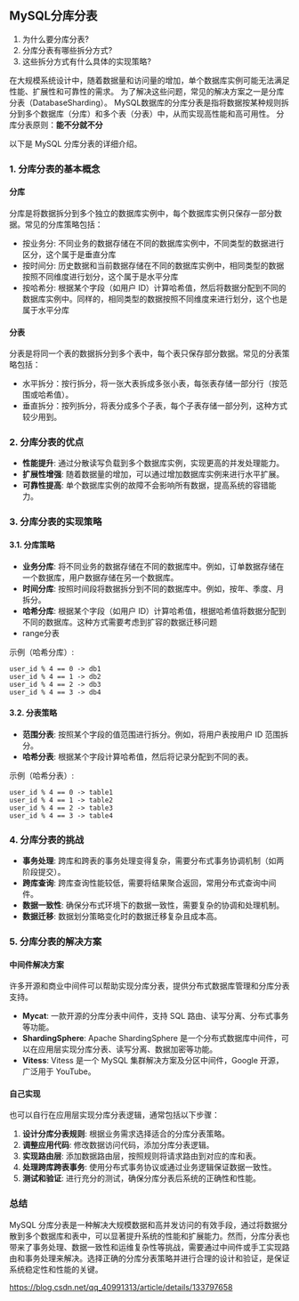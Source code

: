## MySQL分库分表

1. 为什么要分库分表?
2. 分库分表有哪些拆分方式?
3. 这些拆分方式有什么具体的实现策略?

在大规模系统设计中，随着数据量和访问量的增加，单个数据库实例可能无法满足性能、扩展性和可靠性的需求。
为了解决这些问题，常见的解决方案之一是分库分表（DatabaseSharding）。
MySQL数据库的分库分表是指将数据按某种规则拆分到多个数据库（分库）和多个表（分表）中，从而实现高性能和高可用性。
分库分表原则：**能不分就不分**

以下是 MySQL 分库分表的详细介绍。

### 1. 分库分表的基本概念

#### 分库

分库是将数据拆分到多个独立的数据库实例中，每个数据库实例只保存一部分数据。常见的分库策略包括：

- 按业务分: 不同业务的数据存储在不同的数据库实例中，不同类型的数据进行区分，这个属于是垂直分库
- 按时间分: 历史数据和当前数据存储在不同的数据库实例中，相同类型的数据按照不同维度进行划分，这个属于是水平分库
- 按哈希分: 根据某个字段（如用户 ID）计算哈希值，然后将数据分配到不同的数据库实例中。同样的，相同类型的数据按照不同维度来进行划分，这个也是属于水平分库

#### 分表

分表是将同一个表的数据拆分到多个表中，每个表只保存部分数据。常见的分表策略包括：

- 水平拆分：按行拆分，将一张大表拆成多张小表，每张表存储一部分行（按范围或哈希值）。
- 垂直拆分：按列拆分，将表分成多个子表，每个子表存储一部分列，这种方式较少用到。

### 2. 分库分表的优点

- **性能提升**: 通过分散读写负载到多个数据库实例，实现更高的并发处理能力。
- **扩展性增强**: 随着数据量的增加，可以通过增加数据库实例来进行水平扩展。
- **可靠性提高**: 单个数据库实例的故障不会影响所有数据，提高系统的容错能力。

### 3. 分库分表的实现策略

#### 3.1. 分库策略

- **业务分库**: 将不同业务的数据存储在不同的数据库中。例如，订单数据存储在一个数据库，用户数据存储在另一个数据库。
- **时间分库**: 按照时间段将数据拆分到不同的数据库中。例如，按年、季度、月拆分。
- **哈希分库**: 根据某个字段（如用户 ID）计算哈希值，根据哈希值将数据分配到不同的数据库。这种方式需要考虑到扩容的数据迁移问题
- range分表

示例（哈希分库）:

```
user_id % 4 == 0 -> db1
user_id % 4 == 1 -> db2
user_id % 4 == 2 -> db3
user_id % 4 == 3 -> db4
```

#### 3.2. 分表策略

- **范围分表**: 按照某个字段的值范围进行拆分。例如，将用户表按用户 ID 范围拆分。
- **哈希分表**: 根据某个字段计算哈希值，然后将记录分配到不同的表。

示例（哈希分表）:

```
user_id % 4 == 0 -> table1
user_id % 4 == 1 -> table2
user_id % 4 == 2 -> table3
user_id % 4 == 3 -> table4
```

### 4. 分库分表的挑战

- **事务处理**: 跨库和跨表的事务处理变得复杂，需要分布式事务协调机制（如两阶段提交）。
- **跨库查询**: 跨库查询性能较低，需要将结果聚合返回，常用分布式查询中间件。
- **数据一致性**: 确保分布式环境下的数据一致性，需要复杂的协调和处理机制。
- **数据迁移**: 数据划分策略变化时的数据迁移复杂且成本高。

### 5. 分库分表的解决方案

#### 中间件解决方案

许多开源和商业中间件可以帮助实现分库分表，提供分布式数据库管理和分库分表支持。

- **Mycat**: 一款开源的分库分表中间件，支持 SQL 路由、读写分离、分布式事务等功能。
- **ShardingSphere**: Apache ShardingSphere 是一个分布式数据库中间件，可以在应用层实现分库分表、读写分离、数据加密等功能。
- **Vitess**: Vitess 是一个 MySQL 集群解决方案及分区中间件，Google 开源，广泛用于 YouTube。

#### 自己实现

也可以自行在应用层实现分库分表逻辑，通常包括以下步骤：

1. **设计分库分表规则**: 根据业务需求选择适合的分库分表策略。
2. **调整应用代码**: 修改数据访问代码，添加分库分表逻辑。
3. **实现路由层**: 添加数据路由层，按照规则将请求路由到对应的库和表。
4. **处理跨库跨表事务**: 使用分布式事务协议或通过业务逻辑保证数据一致性。
5. **测试和验证**: 进行充分的测试，确保分库分表后系统的正确性和性能。

### 总结

MySQL
分库分表是一种解决大规模数据和高并发访问的有效手段，通过将数据分散到多个数据库和表中，可以显著提升系统的性能和扩展能力。然而，分库分表也带来了事务处理、数据一致性和运维复杂性等挑战，需要通过中间件或手工实现路由和事务处理来解决。选择正确的分库分表策略并进行合理的设计和验证，是保证系统稳定性和性能的关键。

https://blog.csdn.net/qq_40991313/article/details/133797658